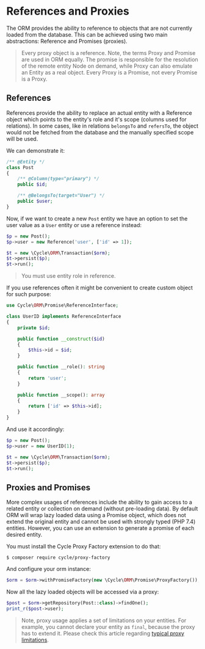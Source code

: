 # References and Proxies
The ORM provides the ability to reference to objects that are not currently loaded from the database. This can be achieved
using two main abstractions: Reference and Promises (proxies).

> Every proxy object is a reference. Note, the terms Proxy and Promise are used in ORM equally. The promise is responsible for the resolution of the remote entity Node on demand, while Proxy can also emulate an Entity as a real object. Every Proxy is a Promise, not every Promise is a Proxy.

## References
References provide the ability to replace an actual entity with a Reference object which points to the entity's role and it's scope (columns used for relations). In some cases, like in relations `belongsTo` and `refersTo`, the object would not be fetched from the database and the manually specified
scope will be used.

We can demonstrate it:

```php
/** @Entity */
class Post
{
    /** @Column(type="primary") */
    public $id;

    /** @BelongsTo(target="User") */
    public $user;
}
```

Now, if we want to create a new `Post` entity we have an option to set the user value as a `User` entity or use a reference instead:

```php
$p = new Post();
$p->user = new Reference('user', ['id' => 1]);

$t = new \Cycle\ORM\Transaction($orm);
$t->persist($p);
$t->run();
```

> You must use entity role in reference.

If you use references often it might be convenient to create custom object for such purpose:

```php
use Cycle\ORM\Promise\ReferenceInterface;

class UserID implements ReferenceInterface
{
    private $id;

    public function __construct($id)
    {
        $this->id = $id;
    }

    public function __role(): string
    {
        return 'user';
    }

    public function __scope(): array
    {
        return ['id' => $this->id];
    }
}
```

And use it accordingly:

```php
$p = new Post();
$p->user = new UserID(1);

$t = new \Cycle\ORM\Transaction($orm);
$t->persist($p);
$t->run();
```

## Proxies and Promises
More complex usages of references include the ability to gain access to a related entity or collection on demand
(without pre-loading data). By default ORM will wrap lazy loaded data using a Promise object, which does not extend the original
entity and cannot be used with strongly typed (PHP 7.4) entities. However, you can use an extension to generate a promise of each
desired entity.

You must install the Cycle Proxy Factory extension to do that:

```
$ composer require cycle/proxy-factory
```

And configure your orm instance:

```php
$orm = $orm->withPromiseFactory(new \Cycle\ORM\Promise\ProxyFactory());
```

Now all the lazy loaded objects will be accessed via a proxy:

```php
$post = $orm->getRepository(Post::class)->findOne();
print_r($post->user);
```

> Note, proxy usage applies a set of limitations on your entities. For example, you cannot declare your entity
as `final`, because the proxy has to extend it. Please check this article regarding 
[typical proxy limitations](https://www.doctrine-project.org/projects/doctrine-orm/en/2.6/reference/limitations-and-known-issues.html#entities-proxies-and-reflection).
